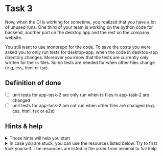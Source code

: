 # Task 3

Now, when the CI is working for sometime, you realized that you have a lot of unused runs. One third of your team is working on the python code for backend, another part on the desktop app and the rest on the company website.

You still want to use monorepo for the code. To save the costs you were asked you to only run tests for desktop-app, when the code in desktop-app directory changes. Moreover you know that the tests are currently only written for the `ts` files. So no tests are needed for when other files change (e.g, css, html or tsx).

## Definition of done

- [ ] unit tests for app-task-2 are only run when ts files in app-task-2 are changed
- [ ] unit tests for app-task-2 are not run when other files are changed (e.g. css, html, tsx or e2e)

## Hints & help

<details>
<summary>Those hints will help you start</summary>

- https://docs.github.com/en/actions/using-workflows/events-that-trigger-workflows#running-your-workflow-only-when-a-push-affects-specific-files
</details>

<details>
<summary>In case you are stuck, you can use the resources listed below. Try to first look yourself. The resources are listed in the order from minimal to full help</summary>

1. [Branch with ready solution]()
</details>
